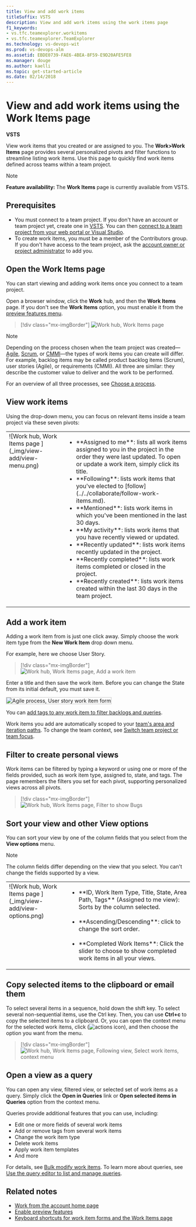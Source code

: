 ```yaml
---
title: View and add work items
titleSuffix: VSTS  
description: View and add work items using the work items page      
f1_keywords: 
- vs.tfc.teamexplorer.workitems
- vs.tfc.teamexplorer.TeamExplorer
ms.technology: vs-devops-wit
ms.prod: vs-devops-alm
ms.assetid: EBDE0739-FAE6-4BEA-8F59-E9D20AFE5FE8
ms.manager: douge
ms.author: kaelli
ms.topic: get-started-article 
ms.date: 02/14/2018 
---
```


# View and add work items using the Work Items page  

**VSTS**  

View work items that you created or are assigned to you.  The **Work>Work Items** page provides several personalized pivots and filter functions to streamline listing work items. Use this page to quickly find work items defined across teams within a team project. <!---You can enable it from the [Preview features menu](../../collaborate/preview-features.md) that you access from your account profile.--> 

>[!NOTE]   
><b>Feature availability: </b>The **Work Items** page is currently available from VSTS.

## Prerequisites 

- You must connect to a team project. If you don't have an account or team project yet, create one in [VSTS](../../user-guide/sign-up-invite-teammates.md). You can then [connect to a team project from your web portal or Visual Studio](../../user-guide/connect-team-projects.md).
- To create work items, you must be a member of the Contributors group. If you don't have access to the team project, ask the [account owner or project administrator](../../security/add-users-team-project.md) to add you.
 

## Open the Work Items page
You can start viewing and adding work items once you connect to a team project. 

<a id="browser" /> 

Open a browser window, click the **Work** hub, and then the **Work Items** page. If you don't see the **Work Items** option, you must enable it from the [preview features menu](../../collaborate/preview-features.md).

> [!div class="mx-imgBorder"]
![Work hub, Work Items page ](_img/view-add/work-items-hub.png)

>[!NOTE]  
>Depending on the process chosen when the team project was created&mdash;[Agile](guidance/agile-process-workflow.md), [Scrum](guidance/scrum-process-workflow.md), or [CMMI](guidance/cmmi-process-workflow.md)&mdash;the types of work items you can create will differ. For example, backlog items may be called product backlog items (Scrum), user stories (Agile), or requirements (CMMI). All three are similar: they describe the customer value to deliver and the work to be performed.
>
> For an overview of all three processes, see [Choose a process](../work-items/guidance/choose-process.md). 

## View work items

Using the drop-down menu, you can focus on relevant items inside a team project via these seven pivots:

<table>
<tbody valign="top">
<tr>
<td>
![Work hub, Work Items page ](_img/view-add/view-menu.png)
</td>
<td>
<ul>
<li>**Assigned to me**: lists all work items assigned to you in the project in the order they were last updated. To open or update a work item, simply click its title.</li>
<li>**Following**: lists work items that you've elected to [follow](../../collaborate/follow-work-items.md). </li>
<li>**Mentioned**: lists work items in which you've been mentioned in the last 30 days. </li>
<li>**My activity**: lists work items that you have recently viewed or updated.</li>
<li>**Recently updated**: lists work items recently updated in the project. </li>
<li>**Recently completed**: lists work items completed or closed in the project.</li>
<li>**Recently created**: lists work items created within the last 30 days in the team project.</li>
</ul>
</td>
</tr>
</tbody>
</table>

 

## Add a work item
Adding a work item from is just one click away. Simply choose the work item type from the **New Work Item** drop down menu.  

For example, here we choose User Story. 

> [!div class="mx-imgBorder"]  
![Work hub, Work Items page, Add a work item ](_img/view-add/work-items-hub-new.png)

Enter a title and then save the work item. Before you can change the State from its initial default, you must save it.  

<img src="../backlogs/_img/add-new-work-item-vsts-user-story.png" alt="Agile process, User story work item form" style="border: 1px solid #C3C3C3;" />  

You can [add tags to any work item to filter backlogs and queries](../track/add-tags-to-work-items.md).

Work items you add are automatically scoped to your [team's area and iteration paths](../scale/set-team-defaults.md). To change the team context, see [Switch team project or team focus](../../teams/switch-team-context.md?toc=/vsts/work/work-items/toc.json&bc=/vsts/work/work-items/breadcrumb/toc.json).
 

## Filter to create personal views
Work items can be filtered by typing a keyword or using one or more of the fields provided, such as work item type, assigned to, state, and tags. The page remembers the filters you set for each pivot, supporting personalized views across all pivots.  

> [!div class="mx-imgBorder"]
![Work hub, Work Items page, Filter to show Bugs ](_img/view-add/work-items-filter-bug.png)

## Sort your view and other View options 

You can sort your view by one of the column fields that you select from the **View options** menu. 

> [!NOTE]   
> The column fields differ depending on the view that you select. You can't change the fields supported by a view. 


<table>
<tbody valign="top">
<tr>
<td>
![Work hub, Work Items page ](_img/view-add/view-options.png)
</td>
<td>
<ul>
<li>**ID, Work Item Type, Title, State, Area Path, Tags** (Assigned to me view): Sorts by the column selected.<br/><br/></li>
<li>**Ascending/Descending**: click to change the sort order. <br/><br/></li>
<li>**Completed Work Items**: Click the slider to choose to show completed work items in all your views.  </li>
</ul>
</td>
</tr>
</tbody>
</table>


## Copy selected items to the clipboard or email them

To select several items in a sequence, hold down the shift key. To select several non-sequential items, use the Ctrl key. Then, you can use **Ctrl+c** to copy the selected items to a clipboard. Or, you can open the context menu for the selected work items, click (![actions icon](../_img/icons/actions-icon.png)), and then choose the option you want from the menu. 

> [!div class="mx-imgBorder"]
![Work hub, Work Items page, Following view, Select work items, context menu](_img/view-add/following-context-menu.png)


## Open a view as a query  

You can open any view, filtered view, or selected set of work items as a query. Simply click the **Open in Queries** link or **Open selected items in Queries** option from the context menu. 

Queries provide additional features that you can use, including: 
* Edit one or more fields of several work items    
* Add or remove tags from several work items 
* Change the work item type 
* Delete work items 
* Apply work item templates
* And more

For details, see [Bulk modify work items](../backlogs/bulk-modify-work-items.md?toc=/vsts/work/work-items/toc.json&bc=/vsts/work/work-items/breadcrumb/toc.json ). To learn more about queries, see [Use the query editor to list and manage queries](../track/using-queries.md).  


## Related notes
- [Work from the account home page](../../user-guide/account-home-pages.md)
- [Enable preview features](../../collaborate/preview-features.md)
- [Keyboard shortcuts for work item forms and the Work Items page](work-item-form-keyboard-shortcuts.md)

